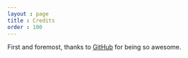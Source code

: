 ```yaml
---
layout : page
title : Credits
order : 100
---
```


First and foremost, thanks to [GitHub](http://www.github.com) for being so awesome.

